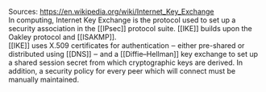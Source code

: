 Sources:
https://en.wikipedia.org/wiki/Internet_Key_Exchange
\
In computing, Internet Key Exchange is the protocol used to set up a security association in the [[IPsec]] protocol suite. [[IKE]] builds upon the Oakley protocol and [[ISAKMP]]. 
\
[[IKE]] uses X.509 certificates for authentication ‒ either pre-shared or distributed using [[DNS]] ‒ and a [[Diffie–Hellman]] key exchange to set up a shared session secret from which cryptographic keys are derived. In addition, a security policy for every peer which will connect must be manually maintained.
